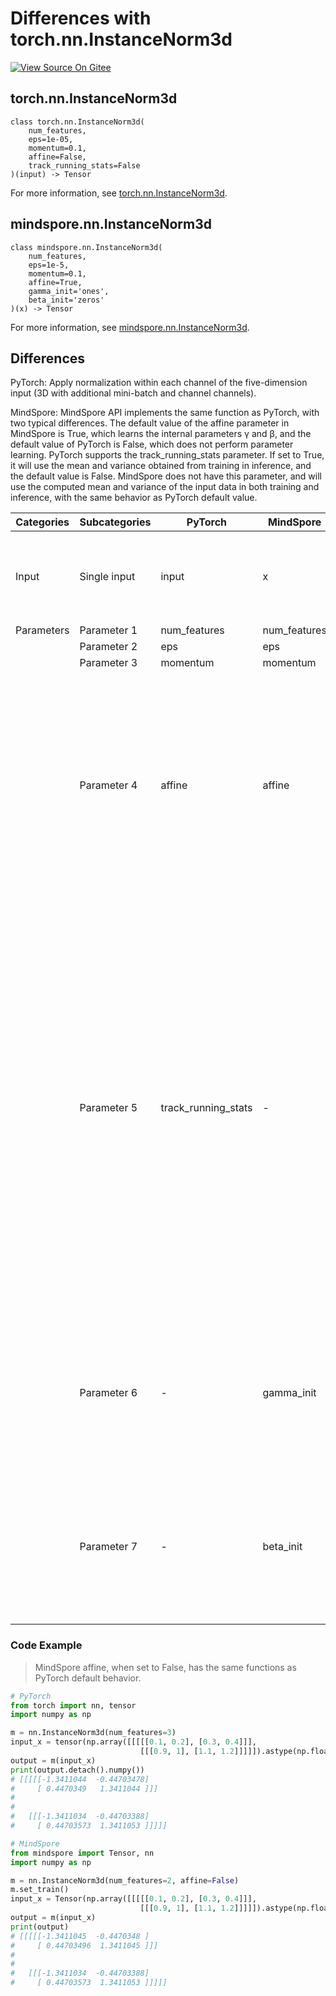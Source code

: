 # Differences with torch.nn.InstanceNorm3d

[![View Source On Gitee](https://mindspore-website.obs.cn-north-4.myhuaweicloud.com/website-images/r2.3.q1/resource/_static/logo_source_en.svg)](https://gitee.com/mindspore/docs/blob/r2.3.q1/docs/mindspore/source_en/note/api_mapping/pytorch_diff/InstanceNorm3d.md)

## torch.nn.InstanceNorm3d

```text
class torch.nn.InstanceNorm3d(
    num_features,
    eps=1e-05,
    momentum=0.1,
    affine=False,
    track_running_stats=False
)(input) -> Tensor
```

For more information, see [torch.nn.InstanceNorm3d](https://pytorch.org/docs/1.8.1/generated/torch.nn.InstanceNorm3d.html).

## mindspore.nn.InstanceNorm3d

```text
class mindspore.nn.InstanceNorm3d(
    num_features,
    eps=1e-5,
    momentum=0.1,
    affine=True,
    gamma_init='ones',
    beta_init='zeros'
)(x) -> Tensor
```

For more information, see [mindspore.nn.InstanceNorm3d](https://www.mindspore.cn/docs/en/r2.3.0rc1/api_python/nn/mindspore.nn.InstanceNorm3d.html).

## Differences

PyTorch: Apply normalization within each channel of the five-dimension input (3D with additional mini-batch and channel channels).

MindSpore: MindSpore API implements the same function as PyTorch, with two typical differences. The default value of the affine parameter in MindSpore is True, which learns the internal parameters γ and β, and the default value of PyTorch is False, which does not perform parameter learning. PyTorch supports the track_running_stats parameter. If set to True, it will use the mean and variance obtained from training in inference, and the default value is False. MindSpore does not have this parameter, and will use the computed mean and variance of the input data in both training and inference, with the same behavior as PyTorch default value.

| Categories | Subcategories |PyTorch | MindSpore | Difference |
| ---- | ----- | ------- | --------- | ------------- |
| Input | Single input | input | x | Interface input, same function, only different parameter names |
| Parameters | Parameter 1 | num_features | num_features | - |
| | Parameter 2 | eps | eps | - |
| | Parameter 3 | momentum | momentum | - |
| | Parameter 4 | affine | affine | The default values are different: MindSpore defaults to True, which learns the internal parameters γ and β, and PyTorch defaults to False, which does not learn the parameters |
| | Parameter 5 | track_running_stats | - | If set to True, PyTorch will use the mean and variance obtained from training in inference, and the default value is False. MindSpore does not have this parameter, and will use the computed mean and variance of the input data in both training and inference, with the same behavior as PyTorch default value. |
| | Parameter 6 | - | gamma_init | Initialize transform parameter γ for learning, default is 'ones', while PyTorch can't set additionally, only 'ones'|
| | Parameter 7 | - | beta_init |Initialize transform parameter γ for learning, default is 'zeros', while PyTorch can't set additionally, only 'zeros' |

### Code Example

> MindSpore affine, when set to False, has the same functions as PyTorch default behavior.

```python
# PyTorch
from torch import nn, tensor
import numpy as np

m = nn.InstanceNorm3d(num_features=3)
input_x = tensor(np.array([[[[[0.1, 0.2], [0.3, 0.4]]],
                             [[[0.9, 1], [1.1, 1.2]]]]]).astype(np.float32))
output = m(input_x)
print(output.detach().numpy())
# [[[[[-1.3411044  -0.44703478]
#     [ 0.4470349   1.3411044 ]]]
#
#
#   [[[-1.3411034  -0.44703388]
#     [ 0.44703573  1.3411053 ]]]]]

# MindSpore
from mindspore import Tensor, nn
import numpy as np

m = nn.InstanceNorm3d(num_features=2, affine=False)
m.set_train()
input_x = Tensor(np.array([[[[[0.1, 0.2], [0.3, 0.4]]],
                             [[[0.9, 1], [1.1, 1.2]]]]]).astype(np.float32))
output = m(input_x)
print(output)
# [[[[[-1.3411045  -0.4470348 ]
#     [ 0.44703496  1.3411045 ]]]
#
#
#   [[[-1.3411034  -0.44703388]
#     [ 0.44703573  1.3411053 ]]]]]
```
